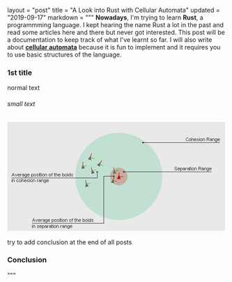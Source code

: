 layout = "post"
title = "A Look into Rust with Cellular Automata"
updated = "2019-09-17"
markdown = """
**Nowadays**, I'm trying to learn **Rust**, a programmming language. I kept hearing the name Rust a lot in the past and read some articles here and there but never got interested. This post will be a documentation to keep track of what I've learnt so far. I will also write about [**cellular automata**](https://en.wikipedia.org/wiki/Cellular_automaton) because it is fun to implement and it requires you to use basic structures of the language. 
### 1st title
normal text
###### small text

![Alt text](/assets/2013/boids_simulation.png)

try to add conclusion at the end of all posts
### Conclusion
"""
